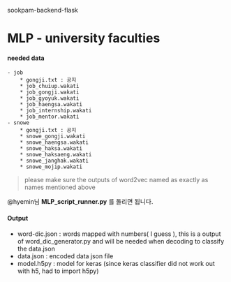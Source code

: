 sookpam-backend-flask

# MLP - university faculties
#### needed data
    - job
        * gongji.txt : 공지
        * job_chuiup.wakati
        * job_gongji.wakati
        * job_gyoyuk.wakati
        * job_haengsa.wakati
        * job_internship.wakati
        * job_mentor.wakati
    - snowe
        * gongji.txt : 공지
        * snowe_gongji.wakati
        * snowe_haengsa.wakati
        * snowe_haksa.wakati
        * snowe_haksaeng.wakati
        * snowe_janghak.wakati
        * snowe_mojip.wakati

 > please make sure the outputs of word2vec named as exactly as names mentioned above

@hyemin님 **MLP_script_runner.py** 를 돌리면 됩니다.

#### Output
+ word-dic.json : words mapped with numbers( I guess ), this is a output of word_dic_generator.py and will be needed when decoding to classify the data.json
+ data.json : encoded data json file
+ model.h5py : model for keras (since keras classifier did not work out with h5, had to import h5py)


